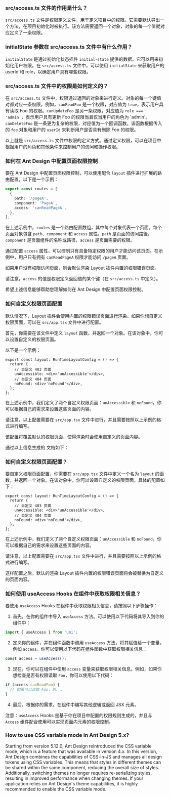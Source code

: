### src/access.ts 文件的作用是什么？

`src/access.ts` 文件是权限定义文件，用于定义项目中的权限。它需要默认导出一个方法，在项目初始化时被执行。该方法需要返回一个对象，对象的每一个值就对应定义了一条权限。

### initialState 参数在 src/access.ts 文件中有什么作用？

`initialState` 是通过初始化状态插件 `initial-state` 提供的数据。它可以用来初始化用户权限。在 `src/access.ts` 文件中，可以使用 `initialState` 来获取用户的 userId 和 role，以确定用户具有哪些权限。

### src/access.ts 文件中的权限是如何定义的？

在 `src/access.ts` 文件中，权限通过返回的对象来进行定义。对象的每一个键值对都对应一条权限。例如，`canReadFoo` 是一个权限，对应值为 `true`，表示用户具有读取 Foo 的权限。`canUpdateFoo` 是另一条权限，对应值为 `role === 'admin'`，表示用户具有更新 Foo 的权限当且仅当用户的角色为 'admin'。`canDeleteFoo` 是一条更为复杂的权限，对应值为一个回调函数。该函数根据传入的 `foo` 对象和用户的 `userId` 来判断用户是否具有删除 Foo 的权限。

以上就是 `src/access.ts` 文件中权限的定义方式。通过定义权限，可以在项目中根据用户的角色和其他条件来控制用户的访问和操作权限。

### 如何在 Ant Design 中配置页面权限控制

要在 Ant Design 中配置页面权限控制，可以使用配合 `layout` 插件进行扩展的路由配置。以下是一个示例：

```ts
export const routes = [
  {
    path: '/pageA',
    component: 'PageA',
    access: 'canReadPageA',
  },
];
```

在上述示例中，`routes` 是一个路由配置数组，其中每个对象代表一个页面。每个页面对象包含 `path`、`component` 和 `access` 属性。`path` 是页面的访问路径，`component` 是页面组件的名称或路径，`access` 是页面需要的权限。

通过配置 `access` 属性，可以控制只有具备特定权限的用户才能访问该页面。在示例中，用户只有拥有 `canReadPageA` 权限才能访问 `/pageA` 页面。

如果用户没有权限访问页面，则会默认渲染 Layout 插件内置的权限错误页面。

请注意，`access` 的值是权限定义返回值的某个键（在 `src/access.ts` 中定义）。

希望上述信息能够帮助您理解如何在 Ant Design 中配置页面权限控制。

### 如何自定义权限页面配置

默认情况下，Layout 插件会使用内置的权限错误页面进行渲染。如果你想自定义权限页面，可以在 `src/app.tsx` 文件中进行配置。

首先，你需要在该文件中定义 `layout` 函数，并返回一个对象。在该对象中，你可以设置自定义的权限页面。

以下是一个示例：

```tsx
export const layout: RunTimeLayoutConfig = () => {
  return {
    // 自定义 403 页面
    unAccessible: <div>'unAccessible'</div>,
    // 自定义 404 页面
    noFound: <div>'noFound'</div>,
  };
};
```

在上述示例中，我们定义了两个自定义权限页面：`unAccessible` 和 `noFound`。你可以根据自己的需求来设置这些页面的内容。

请注意，以上配置需要在 `src/app.tsx` 文件中进行，并且需要按照以上示例的格式进行编写。

该配置将覆盖默认的权限页面，使得渲染时会使用自定义的页面内容。

通过以上信息生成的 文档如下：

### 如何自定义权限页面配置？

要自定义权限页面配置，你需要在 `src/app.tsx` 文件中定义一个名为 `layout` 的函数，并返回一个对象。在该对象中，你可以设置自定义的权限页面。具体的配置如下：

```tsx
export const layout: RunTimeLayoutConfig = () => {
  return {
    // 自定义 403 页面
    unAccessible: <div>'unAccessible'</div>,
    // 自定义 404 页面
    noFound: <div>'noFound'</div>,
  };
};
```

在上述示例中，我们定义了两个自定义权限页面：`unAccessible` 和 `noFound`。你可以根据自己的需求来设置这些页面的内容。

请注意，以上配置需要在 `src/app.tsx` 文件中进行，并且需要按照以上示例的格式进行编写。

这样配置之后，默认的渲染 Layout 插件内置的权限错误页面将会被替换为自定义的页面内容。

### 如何使用 useAccess Hooks 在组件中获取权限相关信息？

要使用 `useAccess` Hooks 在组件中获取权限相关信息，请按照以下步骤操作：

1. 首先，在你的组件中导入 `useAccess` 方法。可以使用以下代码将其导入到你的组件中：

```js
import { useAccess } from 'umi';
```

2. 定义你的组件，并在组件函数中调用 `useAccess` 方法，将其赋值给一个变量，例如 `access`。你可以使用以下代码在组件函数中获取权限相关信息：

```js
const access = useAccess();
```

3. 现在，你可以在组件中使用 `access` 变量来获取权限相关信息。例如，如果你想检查是否有权限读取 `Foo`，你可以使用以下代码：

```js
if (access.canReadFoo) {
  // 如果可以读取 Foo，则...
}
```

4. 最后，根据你的需求，在组件中编写其他逻辑或返回 JSX 元素。

注意：`useAccess` Hooks 是基于你在项目中配置的权限规则生成的，并且与 `Access` 组件配合使用可以实现页面内元素的权限控制。

### How to use CSS variable mode in Ant Design 5.x?

Starting from version 5.12.0, Ant Design reintroduced the CSS variable mode, which is a feature that was available in version 4.x. In this version, Ant Design combines the capabilities of CSS-in-JS and manages all design tokens using CSS variables. This means that styles in different themes can be shared within the same component, reducing the overall size of styles. Additionally, switching themes no longer requires re-serializing styles, resulting in improved performance when changing themes. If your application relies on Ant Design's theme capabilities, it is highly recommended to enable the CSS variable mode.
